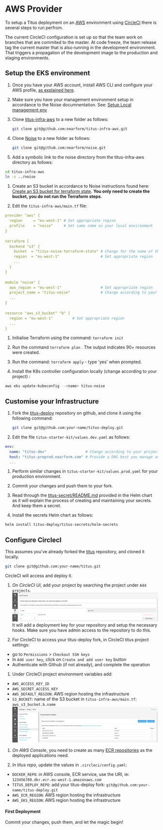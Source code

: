 # AWS Provider

To setup a Titus deployment on an [AWS] environment using [CircleCI] there is several steps to run perfrom. 

The current CircleCI configuration is set up so that the team work on branches that are commited to the master. At code freeze,
the team release tag the current master that is also running in the development environment.
That triggers a propagation of the development image to the production and staging environments.


## Setup the EKS environment

1. Once you have your AWS account, install AWS CLI and configure your AWS profile, [as explained here][noise-aws-setup].

1. Make sure you have your management environment setup in accordance to the Noise documnentation. See: [Setup Local management env][noise-local-setup]

1. Clone [titus-infra-aws] to a new folder as follows:
   ```sh
   git clone git@github.com:nearform/titus-infra-aws.git
   ```

1. Clone [Noise] to a new folder as follows:
   ```sh
   git clone git@github.com:nearform/noise.git
   ```
1. Add a symbolic link to the noise directory from the titus-infra-aws directory as follows:
  ```sh
  cd titus-infra-aws
  ln -s ../noise
  ```
1. Create an S3 bucket in accordance to Noise instructions found here: [Create an S3 bucket for terraform state][noise-state-bucket].
  **You only need to create the bucket, you do not run the Terraform steps**.

1. Edit the `titus-infra-aws/main.tf` file:
  ```yaml
  provider "aws" {
    region     = "eu-west-1" # Set appropriate region
    profile    = "noise"     # Set same name as your local environment
  }

  terraform {
    backend "s3" {
      bucket  = "titus-noise-terraform-state" # Change for the name of the bucket you created
      region  = "eu-west-1"                   # Set appropriate region
      ...
    }
  }

  module "noise" {
    aws_region = "eu-west-1"                  # Set appropriate region
    project_name = "titus-noise"              # Change according to your project
    ...
  }

  resource "aws_s3_bucket" "b" {
    region = "eu-west-1"         # Set appropriate region 
    ...   
  }
  ```

1. Initialise Terraform using the command: 
`terraform init`

1. Run the command `terraform plan` . The output indicates 90+ resources were created.

1. Run the command: `terraform apply` - type 'yes' when prompted.

1. Install the K8s controller configuration locally (change <name> according to your project) :
  ```sh
  aws eks update-kubeconfig --<name> titus-noise
  ```


## Customise your Infrastructure

1. Fork the [titus-deploy] repository on github, and clone it using the following command:
   ```sh
   git clone git@github.com:your-name/titus-deploy.git
   ```

1. Edit the file `titus-starter-kit/values.dev.yaml` as follows:
  ```yaml
  env:
    name: "titus-dev"                  # Change according to your project
    host: "titus-preprod.nearform.com" # Provide a DNS host you manage and that has a CNAME in AWS Route53
    ...
  ``` 

1. Perform similar changes in `titus-starter-kit/values.prod.yaml` for your production environment.

1. Commit your changes and push them to your fork.

1. Read through the [titus-secret/README.md](https://github.com/nearform/titus-deploy/tree/master/titus-secrets) provided in the Helm chart as it will explain the process of creating and maintaining your secrets. And keep them a secret.

1. Install the secrets Helm chart as follows:
  ```sh
  helm install titus-deploy/titus-secrets/helm-secrets
  ```


## Configure CirclecI

This assumes you've already forked the [titus] repository, and cloned it locally.
```sh
git clone git@github.com:your-name/titus.git
```

CircleCI will access and deploy it.

1. _On CircleCI UI_, add your project by searching the project under `Add projects`.
  ![circle-add-project]
  It will add a deployment key for your repository and setup the necessary hooks.
  Make sure you have admin access to the repository to do this.

1. For CircleCI to access your titus-deploy fork, in CircleCI titus project settings:
  - go to `Permissions` > `Checkout SSH keys`
  - In `Add user key`, click on `Create and add user key` button
  - Authenticate with Github (if not already), and complete the operation

1. Under CircleCI project environment variables add:
  - `AWS_ACCESS_KEY_ID`
  - `AWS_SECRET_ACCESS_KEY`
  - `AWS_DEFAULT_REGION`: AWS region hosting the infrastructure
  - `S3_BUCKET`: name of the S3 bucket in `titus-infra-aws/main.tf`: `aws_s3_bucket.b.name`
  ![circle-env-variables]

1. _On AWS Console_, you need to create as many [ECR repositories][ecr] as the deployed applications need.

1. _In titus repo_, update the values in `.circleci/config.yaml`:
  - `DOCKER_REPO`: in AWS console, ECR service, use the URI, ie: `123456789.dkr.ecr.eu-west-1.amazonaws.com`
  - `TITUS_DEPLOY_REPO`: add your titus-deploy fork: `git@github.com:your-name/titus-deploy.git`
  - `AWS_ECR_REGION`: AWS region hosting the infrastructure
  - `AWS_EKS_REGION`: AWS region hosting the infrastructure


#### First Deployment

Commit your changes, push them, and let the magic begin!


[CircleCI]: https://circleci.com
[Noise]: https://nearform.github.io/noise
[noise-aws-setup]: https://nearform.github.io/noise/#/setup-local/?id=for-aws
[noise-local-setup]: https://nearform.github.io/noise/#/setup-local/?id=install-dependencies
[noise-state-bucket]: https://nearform.github.io/noise/#/providers/aws/?id=create-an-s3-bucket-for-terraform-state
[titus-infra-aws]: https://github.com/nearform/titus-infra-aws
[titus-deploy]: https://github.com/nearform/titus-deploy
[titus]: https://github.com/nearform/titus
[Terraform]: https://www.terraform.io
[Azure]: https://azure.microsoft.com
[AWS]: https://aws.amazon.com
[Helm]: https://helm.sh
[Kubernetes]: https://kubernetes.io
[ecr]: https://eu-west-1.console.aws.amazon.com/ecr/repositories

[circle-add-project]: ../../img/circle-add-project.png
[circle-env-variables]: ../../img/circle-env-variables.png
